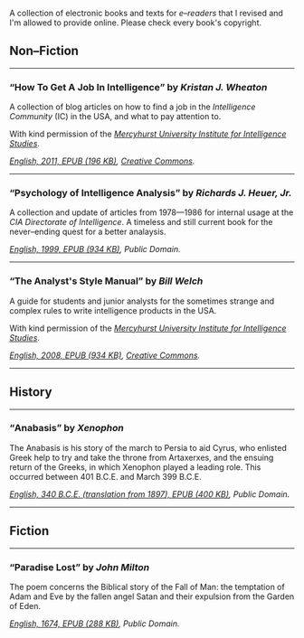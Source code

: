 A collection of electronic books and texts for *e–readers* that I revised and I'm allowed to provide online. Please check every book's copyright.


## Non–Fiction

****

### <q>How To Get A Job In Intelligence</q> by <cite>Kristan J. Wheaton</cite>

A collection of blog articles on how to find a job in the *Intelligence Community* (IC) in the USA, and what to pay attention to.

With kind permission of the [*Mercyhurst University Institute for Intelligence Studies*][2].

*[English, 2011, EPUB (196 KB)][3], [Creative Commons][4].*

****

### <q>Psychology of Intelligence Analysis</q> by <cite>Richards J. Heuer, Jr.</cite>

A collection and update of articles from 1978—1986 for internal usage at the *CIA Directorate of Intelligence*. A timeless and still current book for the never–ending quest for a better analaysis.

*[English, 1999, EPUB (934 KB)][6], Public Domain.*

****

### <q>The Analyst's Style Manual</q> by <cite>Bill Welch</cite>

A guide for students and junior analysts for the sometimes strange and complex rules to write intelligence products in the USA.

With kind permission of the [*Mercyhurst University Institute for Intelligence Studies*][8].

*[English, 2008, EPUB (934 KB)][9], [Creative Commons][4].*

****



## History

****

### <q>Anabasis</q> by <cite>Xenophon</cite>

The Anabasis is his story of the march to Persia to aid Cyrus, who enlisted Greek help to try and take the throne from Artaxerxes, and the ensuing return of the Greeks, in which Xenophon played a leading role. This occurred between 401 B.C.E. and March 399 B.C.E.

*[English, 340 B.C.E. (translation from 1897), EPUB (400 KB)][11], Public Domain.*

****


## Fiction

****

### <q>Paradise Lost</q> by <cite>John Milton</cite>

The poem concerns the Biblical story of the Fall of Man: the temptation of Adam and Eve by the fallen angel Satan and their expulsion from the Garden of Eden.

*[English, 1674, EPUB (288 KB)][13], Public Domain.*


[1]:  https://github.com/benwf/revised-books-and-texts/blob/master/A-Z/How%20to%20Get%20a%20Job%20in%20Intelligence%20-%20Wheaton,%20Kristan%20J./kristan_j_wheaton_-_how_to_get_a_job_in_intelligence.epub?raw=true "Kristan J. Wheaton — How To Get A Job In Intelligence (EPUB, 196 KB, Creative Commons)"
[2]:  http://www.theridgeschool.org/ "Institute For Intelligence Studies At Mercyhurst"
[3]:  https://github.com/benwf/revised-books-and-texts/blob/master/A-Z/How%20to%20Get%20a%20Job%20in%20Intelligence%20-%20Wheaton,%20Kristan%20J./kristan_j_wheaton_-_how_to_get_a_job_in_intelligence.epub?raw=true "Kristan J. Wheaton — How To Get A Job In Intelligence (EPUB, 196 KB, Creative Commons)"
[4]:  http://creativecommons.org/licenses/by-nc-nd/3.0/ "Creative Commons"
[5]:  https://github.com/benwf/revised-books-and-texts/blob/master/A-Z/Psychology%20of%20Intelligence%20Analysis%20-%20Heuer%20Jr.,%20Richards%20J./richards_j_heuer_jr_-_psychology_of_intelligence_analysis.epub?raw=true "Richards J. Heuer, Jr. — Psychology of Intelligence Analysis (EPUB, 934 KB, Public Domain)"
[6]:  https://github.com/benwf/revised-books-and-texts/blob/master/A-Z/Psychology%20of%20Intelligence%20Analysis%20-%20Heuer%20Jr.,%20Richards%20J./richards_j_heuer_jr_-_psychology_of_intelligence_analysis.epub?raw=true "Richards J. Heuer, Jr. — Psychology of Intelligence Analysis (EPUB, 934 KB, Public Domain)"
[7]:  https://github.com/benwf/revised-books-and-texts/blob/master/A-Z/Psychology%20of%20Intelligence%20Analysis%20-%20Heuer%20Jr.,%20Richards%20J./richards_j_heuer_jr_-_psychology_of_intelligence_analysis.epub?raw=true "Richards J. Heuer, Jr. — Psychology of Intelligence Analysis (EPUB, 934 KB, Public Domain)"
[8]:  http://www.theridgeschool.org/ "Institute For Intelligence Studies At Mercyhurst"
[9]:  https://github.com/benwf/revised-books-and-texts/blob/master/A-Z/Analysts%20Style%20Manual,%20The%20-%20Welch,%20Bill/bill_welch_-_the_analysts_style_manual.epub?raw=true "Bill Welch — The Analyst's Style Manual (EPUB, 2,5 MB, Creative Commons"
[10]: https://github.com/benwf/revised-books-and-texts/blob/master/A-Z/Anabasis%20-%20Xenophon/xenophon_-_anabasis.epub?raw=true "Xenophon — Anabasis (EPUB, 400 KB, Public Domain)"
[11]: https://github.com/benwf/revised-books-and-texts/blob/master/A-Z/Anabasis%20-%20Xenophon/xenophon_-_anabasis.epub?raw=true "Xenophon — Anabasis (EPUB, 400 KB, Public Domain)"
[12]: https://github.com/benwf/revised-books-and-texts/blob/master/A-Z/Paradise%20List%20-%20Milton,%20John/john_milton_-_paradise_lost.epub?raw=true "John Milton — Paradise Lost (EPUB, 288 KB, Public Domain)"
[13]: https://github.com/benwf/revised-books-and-texts/blob/master/A-Z/Paradise%20List%20-%20Milton,%20John/john_milton_-_paradise_lost.epub?raw=true "John Milton — Paradise Lost (EPUB, 288 KB, Public Domain)"